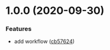 # 1.0.0 (2020-09-30)


### Features

* add workflow ([cb57624](https://github.com/matiere-noire/expo-deploiement-example/commit/cb57624cbb1bc618d72f919e8e8a7052101da604))
